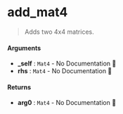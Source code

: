 # add\_mat4

>  Adds two 4x4 matrices.

#### Arguments

- **\_self** : `Mat4` \- No Documentation 🚧
- **rhs** : `Mat4` \- No Documentation 🚧

#### Returns

- **arg0** : `Mat4` \- No Documentation 🚧